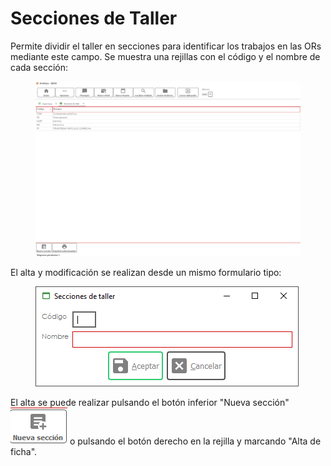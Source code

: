 # Secciones de Taller

Permite dividir el taller en secciones para identificar los trabajos en las ORs mediante este campo. Se muestra una rejillas con el código y el nombre de cada sección:

<figure><img src="../../../.gitbook/assets/imagen (5).png" alt=""><figcaption></figcaption></figure>

El alta y modificación se realizan desde un mismo formulario tipo:

<figure><img src="../../../.gitbook/assets/imagen (3).png" alt=""><figcaption></figcaption></figure>

El alta se puede realizar pulsando el botón inferior "Nueva sección" ![](../../../.gitbook/assets/imagen.png) o pulsando el botón derecho en la rejilla y marcando "Alta de ficha".

